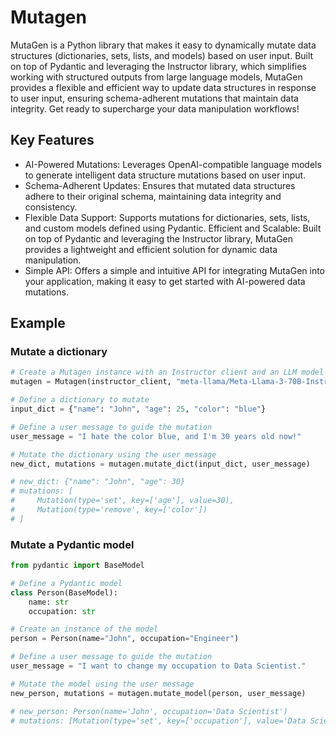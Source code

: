 # Mutagen

MutaGen is a Python library that makes it easy to dynamically mutate data structures (dictionaries, sets, lists, and models) based on user input. Built on top of Pydantic and leveraging the Instructor library, which simplifies working with structured outputs from large language models, MutaGen provides a flexible and efficient way to update data structures in response to user input, ensuring schema-adherent mutations that maintain data integrity. Get ready to supercharge your data manipulation workflows!

## Key Features

* AI-Powered Mutations: Leverages OpenAI-compatible language models to generate intelligent data structure mutations based on user input.
* Schema-Adherent Updates: Ensures that mutated data structures adhere to their original schema, maintaining data integrity and consistency.
* Flexible Data Support: Supports mutations for dictionaries, sets, lists, and custom models defined using Pydantic.
Efficient and Scalable: Built on top of Pydantic and leveraging the Instructor library, MutaGen provides a lightweight and efficient solution for dynamic data manipulation.
* Simple API: Offers a simple and intuitive API for integrating MutaGen into your application, making it easy to get started with AI-powered data mutations.

## Example

### Mutate a dictionary

```python
# Create a Mutagen instance with an Instructor client and an LLM model
mutagen = Mutagen(instructor_client, "meta-llama/Meta-Llama-3-70B-Instruct")

# Define a dictionary to mutate
input_dict = {"name": "John", "age": 25, "color": "blue"}

# Define a user message to guide the mutation
user_message = "I hate the color blue, and I'm 30 years old now!"

# Mutate the dictionary using the user message
new_dict, mutations = mutagen.mutate_dict(input_dict, user_message)

# new_dict: {"name": "John", "age": 30}
# mutations: [
#     Mutation(type='set', key=['age'], value=30),
#     Mutation(type='remove', key=['color'])
# ]
```

### Mutate a Pydantic model

```python
from pydantic import BaseModel

# Define a Pydantic model
class Person(BaseModel):
    name: str
    occupation: str

# Create an instance of the model
person = Person(name="John", occupation="Engineer")

# Define a user message to guide the mutation
user_message = "I want to change my occupation to Data Scientist."

# Mutate the model using the user message
new_person, mutations = mutagen.mutate_model(person, user_message)

# new_person: Person(name='John', occupation='Data Scientist')
# mutations: [Mutation(type='set', key=['occupation'], value='Data Scientist')]
```
